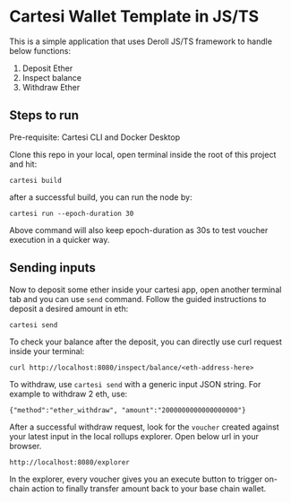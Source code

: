 # Cartesi Wallet Template in JS/TS

This is a simple application that uses Deroll JS/TS framework to handle below functions:

1. Deposit Ether
2. Inspect balance
3. Withdraw Ether

## Steps to run

Pre-requisite: Cartesi CLI and Docker Desktop

Clone this repo in your local, open terminal inside the root of this project and hit:

```
cartesi build
```

after a successful build, you can run the node by:

```
cartesi run --epoch-duration 30
```

Above command will also keep epoch-duration as 30s to test voucher execution in a quicker way.

## Sending inputs

Now to deposit some ether inside your cartesi app, open another terminal tab and you can use `send` command. Follow the guided instructions to deposit a desired amount in eth:

```
cartesi send
```

To check your balance after the deposit, you can directly use curl request inside your terminal:

```
curl http://localhost:8080/inspect/balance/<eth-address-here>
```

To withdraw, use `cartesi send` with a generic input JSON string. For example to withdraw 2 eth, use:

```
{"method":"ether_withdraw", "amount":"2000000000000000000"}
```

After a successful withdraw request, look for the `voucher` created against your latest input in the local rollups explorer. Open below url in your browser.

```
http://localhost:8080/explorer
```

In the explorer, every voucher gives you an execute button to trigger on-chain action to finally transfer amount back to your base chain wallet.
